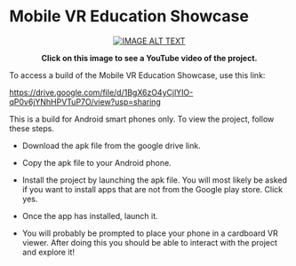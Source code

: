 # Mobile VR Education Showcase

<div align="center">
  <a href="https://www.youtube.com/embed/dDrKDwf1EFY"><img src="https://raw.githubusercontent.com/rasbot/Mobile_VR_Education_Showcase/master/images/Screenshot_20170320-201939.png" alt="IMAGE ALT TEXT"></a>
</div>

<p style="text-align: center;">
  <b>Click on this image to see a YouTube video of the project.</b>
</p>

To access a build of the Mobile VR Education Showcase, use this link:

https://drive.google.com/file/d/1BgX6zO4yCjlYIO-qP0v6jYNhHPVTuP7O/view?usp=sharing

This is a build for Android smart phones only. To view the project, follow these steps.

* Download the apk file from the google drive link.

* Copy the apk file to your Android phone.

* Install the project by launching the apk file. You will most likely be asked if you want to install apps that are not from the Google play store. Click yes.

* Once the app has installed, launch it.

* You will probably be prompted to place your phone in a cardboard VR viewer. After doing this you should be able to interact with the project and explore it!